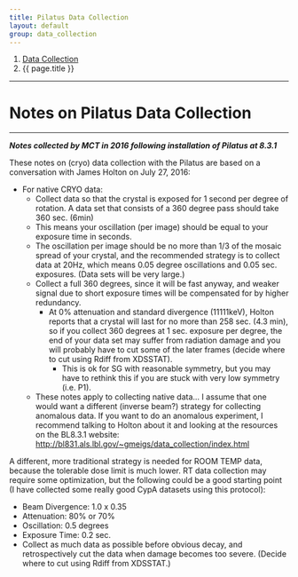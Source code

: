 ```yaml
---
title: Pilatus Data Collection
layout: default
group: data_collection
---
```


<nav aria-label="breadcrumb">
  <ol class="breadcrumb">
    <li class="breadcrumb-item"><a href="/procedures/data_collection/data-collection/">Data Collection</a></li>
    <li class="breadcrumb-item active" aria-current="page">{{ page.title }}</li>
  </ol>
</nav>

---

# Notes on Pilatus Data Collection

---
***Notes collected by MCT in 2016 following installation of Pilatus at 8.3.1***

These notes on (cryo) data collection with the Pilatus are based on a conversation with James Holton on July 27, 2016:

* For native CRYO data:
	* Collect data so that the crystal is exposed for 1 second per degree of rotation. A data set that consists of a 360 degree pass should take 360 sec. (6min)
	* This means your oscillation (per image) should be equal to your exposure time in seconds.
	* The oscillation per image should be no more than 1/3 of the mosaic spread of your crystal, and the recommended strategy is to collect data at 20Hz, which means 0.05 degree oscillations and 0.05 sec. exposures. (Data sets will be very large.)
	* Collect a full 360 degrees, since it will be fast anyway, and weaker signal due to short exposure times will be compensated for by higher redundancy.
		* At 0% attenuation and standard divergence (11111keV), Holton reports that a crystal will last for no more than 258 sec. (4.3 min), so if you collect 360 degrees at 1 sec. exposure per degree, the end of your data set may suffer from radiation damage and you will probably have to cut some of the later frames (decide where to cut using Rdiff from XDSSTAT).
			* This is ok for SG with reasonable symmetry, but you may have to rethink this if you are stuck with very low symmetry (i.e. P1).
	* These notes apply to collecting native data... I assume that one would want a different (inverse beam?) strategy for collecting anomalous data. If you want to do an anomalous experiment, I recommend talking to Holton about it and looking at the resources on the BL8.3.1 website: http://bl831.als.lbl.gov/~gmeigs/data_collection/index.html

A different, more traditional strategy is needed for ROOM TEMP data, because the tolerable dose limit is much lower. RT data collection may require some optimization, but the following could be a good starting point (I have collected some really good CypA datasets using this protocol):
* Beam Divergence: 1.0 x 0.35
* Attenuation: 80% or 70%
* Oscillation: 0.5 degrees
* Exposure Time: 0.2 sec.
* Collect as much data as possible before obvious decay, and retrospectively cut the data when damage becomes too severe. (Decide where to cut using Rdiff from XDSSTAT.)